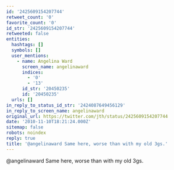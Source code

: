 ```yaml
---
id: '2425609154207744'
retweet_count: '0'
favorite_count: '0'
id_str: '2425609154207744'
retweeted: false
entities:
  hashtags: []
  symbols: []
  user_mentions:
    - name: Angelina Ward
      screen_name: angelinaward
      indices:
        - '0'
        - '13'
      id_str: '20450235'
      id: '20450235'
  urls: []
in_reply_to_status_id_str: '2424087649456129'
in_reply_to_screen_name: angelinaward
original_url: https://twitter.com/jth/status/2425609154207744
date: '2010-11-10T18:21:24.000Z'
sitemap: false
robots: noindex
reply: true
title: '@angelinaward Same here, worse than with my old 3gs.'
---
```


@angelinaward Same here, worse than with my old 3gs.